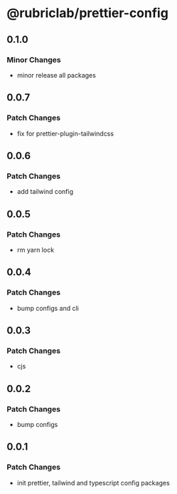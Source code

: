 # @rubriclab/prettier-config

## 0.1.0

### Minor Changes

- minor release all packages

## 0.0.7

### Patch Changes

- fix for prettier-plugin-tailwindcss

## 0.0.6

### Patch Changes

- add tailwind config

## 0.0.5

### Patch Changes

- rm yarn lock

## 0.0.4

### Patch Changes

- bump configs and cli

## 0.0.3

### Patch Changes

- cjs

## 0.0.2

### Patch Changes

- bump configs

## 0.0.1

### Patch Changes

- init prettier, tailwind and typescript config packages
